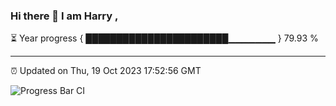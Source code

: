 ### Hi there 👋 I am Harry , 

⏳ Year progress { ███████████████████████▁▁▁▁▁▁▁ } 79.93 %

---

⏰ Updated on Thu, 19 Oct 2023 17:52:56 GMT

![Progress Bar CI](https://github.com/duykhang68/duykhang68/workflows/Progress%20Bar%20CI/badge.svg)

